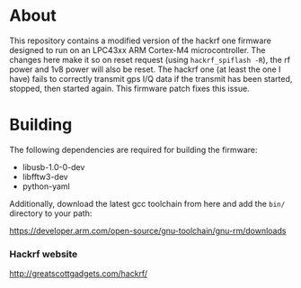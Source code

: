 # About
This repository contains a modified version of the hackrf one firmware designed to run on an LPC43xx ARM Cortex-M4 microcontroller. The changes here make it so on reset request (using `hackrf_spiflash -R`), the rf power and 1v8 power will also be reset. The hackrf one (at least the one I have) fails to correctly transmit gps I/Q data if the transmit has been started, stopped, then started again. This firmware patch fixes this issue.

# Building
The following dependencies are required for building the firmware:
- libusb-1.0-0-dev
- libfftw3-dev
- python-yaml

Additionally, download the latest gcc toolchain from here and add the `bin/` directory to your path:

https://developer.arm.com/open-source/gnu-toolchain/gnu-rm/downloads

### Hackrf website
http://greatscottgadgets.com/hackrf/
